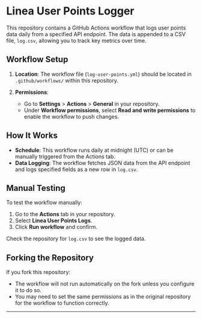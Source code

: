 # Linea User Points Logger

This repository contains a GitHub Actions workflow that logs user points data daily from a specified API endpoint. The data is appended to a CSV file, `log.csv`, allowing you to track key metrics over time.

## Workflow Setup

1. **Location**: The workflow file (`log-user-points.yml`) should be located in `.github/workflows/` within this repository.

2. **Permissions**:
   - Go to **Settings** > **Actions** > **General** in your repository.
   - Under **Workflow permissions**, select **Read and write permissions** to enable the workflow to push changes.

## How It Works

- **Schedule**: This workflow runs daily at midnight (UTC) or can be manually triggered from the Actions tab.
- **Data Logging**: The workflow fetches JSON data from the API endpoint and logs specified fields as a new row in `log.csv`.

## Manual Testing

To test the workflow manually:
1. Go to the **Actions** tab in your repository.
2. Select **Linea User Points Logs**.
3. Click **Run workflow** and confirm.

Check the repository for `log.csv` to see the logged data.

## Forking the Repository

If you fork this repository:
- The workflow will not run automatically on the fork unless you configure it to do so. 
- You may need to set the same permissions as in the original repository for the workflow to function correctly.
---
